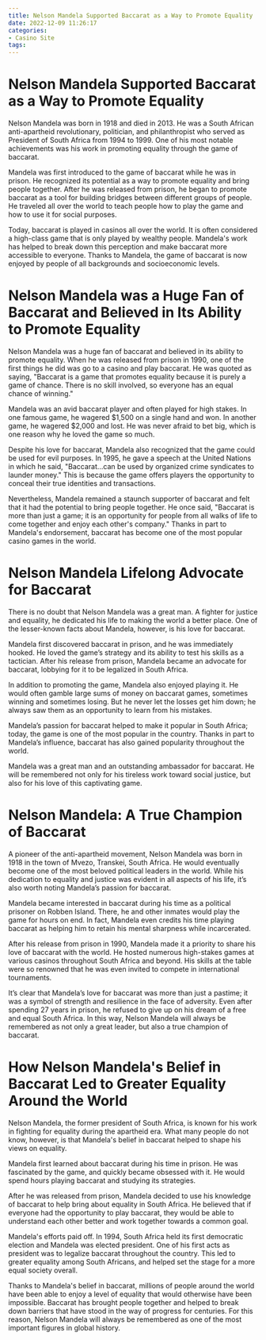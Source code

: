 ```yaml
---
title: Nelson Mandela Supported Baccarat as a Way to Promote Equality
date: 2022-12-09 11:26:17
categories:
- Casino Site
tags:
---
```



#  Nelson Mandela Supported Baccarat as a Way to Promote Equality

Nelson Mandela was born in 1918 and died in 2013. He was a South African anti-apartheid revolutionary, politician, and philanthropist who served as President of South Africa from 1994 to 1999. One of his most notable achievements was his work in promoting equality through the game of baccarat.

Mandela was first introduced to the game of baccarat while he was in prison. He recognized its potential as a way to promote equality and bring people together. After he was released from prison, he began to promote baccarat as a tool for building bridges between different groups of people. He traveled all over the world to teach people how to play the game and how to use it for social purposes.

Today, baccarat is played in casinos all over the world. It is often considered a high-class game that is only played by wealthy people. Mandela's work has helped to break down this perception and make baccarat more accessible to everyone. Thanks to Mandela, the game of baccarat is now enjoyed by people of all backgrounds and socioeconomic levels.

#  Nelson Mandela was a Huge Fan of Baccarat and Believed in Its Ability to Promote Equality

Nelson Mandela was a huge fan of baccarat and believed in its ability to promote equality. When he was released from prison in 1990, one of the first things he did was go to a casino and play baccarat. He was quoted as saying, "Baccarat is a game that promotes equality because it is purely a game of chance. There is no skill involved, so everyone has an equal chance of winning."

Mandela was an avid baccarat player and often played for high stakes. In one famous game, he wagered $1,500 on a single hand and won. In another game, he wagered $2,000 and lost. He was never afraid to bet big, which is one reason why he loved the game so much.

Despite his love for baccarat, Mandela also recognized that the game could be used for evil purposes. In 1995, he gave a speech at the United Nations in which he said, "Baccarat...can be used by organized crime syndicates to launder money." This is because the game offers players the opportunity to conceal their true identities and transactions.

Nevertheless, Mandela remained a staunch supporter of baccarat and felt that it had the potential to bring people together. He once said, "Baccarat is more than just a game; it is an opportunity for people from all walks of life to come together and enjoy each other's company." Thanks in part to Mandela's endorsement, baccarat has become one of the most popular casino games in the world.

#  Nelson Mandela Lifelong Advocate for Baccarat

There is no doubt that Nelson Mandela was a great man. A fighter for justice and equality, he dedicated his life to making the world a better place. One of the lesser-known facts about Mandela, however, is his love for baccarat.

Mandela first discovered baccarat in prison, and he was immediately hooked. He loved the game’s strategy and its ability to test his skills as a tactician. After his release from prison, Mandela became an advocate for baccarat, lobbying for it to be legalized in South Africa.

In addition to promoting the game, Mandela also enjoyed playing it. He would often gamble large sums of money on baccarat games, sometimes winning and sometimes losing. But he never let the losses get him down; he always saw them as an opportunity to learn from his mistakes.

Mandela’s passion for baccarat helped to make it popular in South Africa; today, the game is one of the most popular in the country. Thanks in part to Mandela’s influence, baccarat has also gained popularity throughout the world.

Mandela was a great man and an outstanding ambassador for baccarat. He will be remembered not only for his tireless work toward social justice, but also for his love of this captivating game.

#  Nelson Mandela: A True Champion of Baccarat

A pioneer of the anti-apartheid movement, Nelson Mandela was born in 1918 in the town of Mvezo, Transkei, South Africa. He would eventually become one of the most beloved political leaders in the world. While his dedication to equality and justice was evident in all aspects of his life, it’s also worth noting Mandela’s passion for baccarat.

Mandela became interested in baccarat during his time as a political prisoner on Robben Island. There, he and other inmates would play the game for hours on end. In fact, Mandela even credits his time playing baccarat as helping him to retain his mental sharpness while incarcerated.

After his release from prison in 1990, Mandela made it a priority to share his love of baccarat with the world. He hosted numerous high-stakes games at various casinos throughout South Africa and beyond. His skills at the table were so renowned that he was even invited to compete in international tournaments.

It’s clear that Mandela’s love for baccarat was more than just a pastime; it was a symbol of strength and resilience in the face of adversity. Even after spending 27 years in prison, he refused to give up on his dream of a free and equal South Africa. In this way, Nelson Mandela will always be remembered as not only a great leader, but also a true champion of baccarat.

#  How Nelson Mandela's Belief in Baccarat Led to Greater Equality Around the World

Nelson Mandela, the former president of South Africa, is known for his work in fighting for equality during the apartheid era. What many people do not know, however, is that Mandela's belief in baccarat helped to shape his views on equality.

Mandela first learned about baccarat during his time in prison. He was fascinated by the game, and quickly became obsessed with it. He would spend hours playing baccarat and studying its strategies.

After he was released from prison, Mandela decided to use his knowledge of baccarat to help bring about equality in South Africa. He believed that if everyone had the opportunity to play baccarat, they would be able to understand each other better and work together towards a common goal.

Mandela's efforts paid off. In 1994, South Africa held its first democratic election and Mandela was elected president. One of his first acts as president was to legalize baccarat throughout the country. This led to greater equality among South Africans, and helped set the stage for a more equal society overall.

Thanks to Mandela's belief in baccarat, millions of people around the world have been able to enjoy a level of equality that would otherwise have been impossible. Baccarat has brought people together and helped to break down barriers that have stood in the way of progress for centuries. For this reason, Nelson Mandela will always be remembered as one of the most important figures in global history.
